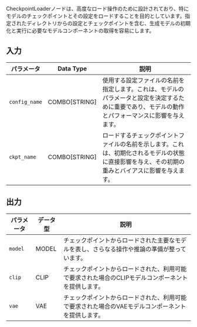 CheckpointLoaderノードは、高度なロード操作のために設計されており、特にモデルのチェックポイントとその設定をロードすることを目的としています。指定されたディレクトリからの設定とチェックポイントを含む、生成モデルの初期化と実行に必要なモデルコンポーネントの取得を容易にします。

## 入力

| パラメータ    | Data Type | 説明 |
|--------------|--------------|------|
| `config_name` | COMBO[STRING] | 使用する設定ファイルの名前を指定します。これは、モデルのパラメータと設定を決定するために重要であり、モデルの動作とパフォーマンスに影響を与えます。 |
| `ckpt_name`  | COMBO[STRING] | ロードするチェックポイントファイルの名前を示します。これは、初期化されるモデルの状態に直接影響を与え、その初期の重みとバイアスに影響を与えます。 |

## 出力

| パラメータ | データ型 | 説明 |
|-----------|-------------|------|
| `model`   | MODEL     | チェックポイントからロードされた主要なモデルを表し、さらなる操作や推論の準備が整っています。 |
| `clip`    | CLIP      | チェックポイントからロードされた、利用可能で要求された場合のCLIPモデルコンポーネントを提供します。 |
| `vae`     | VAE       | チェックポイントからロードされた、利用可能で要求された場合のVAEモデルコンポーネントを提供します。 |
